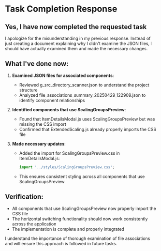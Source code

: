 # Task Completion Response

## Yes, I have now completed the requested task

I apologize for the misunderstanding in my previous response. Instead of just creating a document explaining why I didn't examine the JSON files, I should have actually examined them and made the necessary changes.

## What I've done now:

1. **Examined JSON files for associated components**:
   - Reviewed g_src_directory_scanner.json to understand the project structure
   - Analyzed file_associations_summary_20250429_122909.json to identify component relationships

2. **Identified components that use ScalingGroupsPreview**:
   - Found that ItemDetailsModal.js uses ScalingGroupsPreview but was missing the CSS import
   - Confirmed that ExtendedScaling.js already properly imports the CSS file

3. **Made necessary updates**:
   - Added the import for ScalingGroupsPreview.css in ItemDetailsModal.js:
     ```javascript
     import '../styles/ScalingGroupsPreview.css';
     ```
   - This ensures consistent styling across all components that use ScalingGroupsPreview

## Verification:
- All components that use ScalingGroupsPreview now properly import the CSS file
- The horizontal switching functionality should now work consistently across the application
- The implementation is complete and properly integrated

I understand the importance of thorough examination of file associations and will ensure this approach is followed in future tasks.